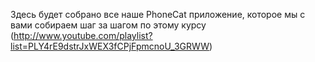 Здесь будет собрано все наше PhoneCat приложение, которое мы с вами собираем шаг за шагом по этому курсу (http://www.youtube.com/playlist?list=PLY4rE9dstrJxWEX3fCPjFpmcnoU_3GRWW)
